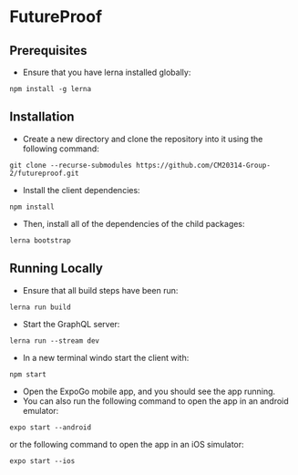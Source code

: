 # FutureProof

## Prerequisites
- Ensure that you have lerna installed globally:
```
npm install -g lerna
```

## Installation
- Create a new directory and clone the repository into it using the following command:
```
git clone --recurse-submodules https://github.com/CM20314-Group-2/futureproof.git
```
- Install the client dependencies:
```
npm install
```
- Then, install all of the dependencies of the child packages:
```
lerna bootstrap
```

## Running Locally
- Ensure that all build steps have been run:
```
lerna run build
```
- Start the GraphQL server:
```
lerna run --stream dev
```
- In a new terminal windo start the client with:
```
npm start
```
- Open the ExpoGo mobile app, and you should see the app running.
- You can also run the following command to open the app in an android emulator:
```
expo start --android
```
or the following command to open the app in an iOS simulator:
```
expo start --ios
```
